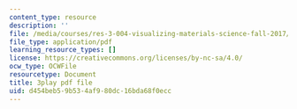 ```yaml
---
content_type: resource
description: ''
file: /media/courses/res-3-004-visualizing-materials-science-fall-2017/d454beb59b534af980dc16bda68f0ecc_EmeWBxXlzKA.pdf
file_type: application/pdf
learning_resource_types: []
license: https://creativecommons.org/licenses/by-nc-sa/4.0/
ocw_type: OCWFile
resourcetype: Document
title: 3play pdf file
uid: d454beb5-9b53-4af9-80dc-16bda68f0ecc
---
```

